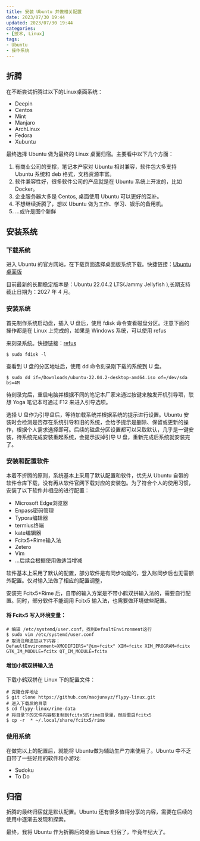 ```yaml
---
title: 安装 Ubuntu 并做相关配置
date: 2023/07/30 19:44
updated: 2023/07/30 19:44
categories:
- [技术, Linux]
tags:
- Ubuntu
- 操作系统
---
```

##  折腾

在不断尝试折腾过以下的Linux桌面系统：

- Deepin
- Centos
- Mint
- Manjaro
- ArchLinux
- Fedora
- Xubuntu

最终选择 Ubuntu 做为最终的 Linux 桌面归宿。主要看中以下几个方面：

1. 有商业公司的支撑，笔记本产家对 Ubuntu 相对兼容，软件包大多支持 Ubuntu 系统和 deb 格式，文档资源丰富。
2. 软件兼容性好，很多软件公司的产品就是在 Ubuntu 系统上开发的，比如 Docker。
3. 企业服务器大多是 Centos, 桌面使用 Ubuntu 可以更好的互补。
4. 不想继续折腾了，想以 Ubuntu 做为工作、学习、娱乐的备用机。
5. ...或许是图个新鲜



## 安装系统

### 下载系统

进入 Ubuntu 的官方网站，在下载页面选择桌面版系统下载。快捷链接：[Ubuntu桌面版](https://ubuntu.com/download/desktop)

目前最新的长期稳定版本是：Ubuntu 22.04.2 LTS(Jammy Jellyfish ),长期支持截止日期为：2027 年 4 月。



### 安装系统

首先制作系统启动盘，插入 U 盘后，使用 fdisk 命令查看磁盘分区。注意下面的操作都是在 Linux 上完成的，如果是 Windows 系统，可以使用 refus

 来刻录系统。快捷链接：[refus](https://rufus.ie/zh/)

```shell
$ sudo fdisk -l
```

查看到 U 盘的分区地址后，使用 dd 命令刻录刚下载的系统到 U 盘。

```shell
$ sudo dd if=/Downloads/ubuntu-22.04.2-desktop-amd64.iso of=/dev/sda bs=4M
```

待刻录完后，重启电脑并根据不同的笔记本厂家来通过按键来触发开机引导项，联想 Yoga 笔记本可通过 F12 来进入引导选项。

选择 U 盘作为引导盘后，等待加载系统并根据系统的提示进行设置。Ubuntu 安装时会检测是否存在系统引导和旧的系统，会给予提示是删除、保留或更新的操作，根据个人需求选择即可。后续的磁盘分区设置都可以采取默认，几乎是一键安装，待系统完成安装重起系统，会提示拔掉引导 U 盘，重新完成后系统就安装完了。



### 安装和配置软件

本着不折腾的原则，系统基本上采用了默认配置和软件，优先从 Ubuntu 自带的软件仓库下载，没有再从软件官网下载对应的安装包。为了符合个人的使用习惯，安装了以下软件并相应的进行配置：

- Microsoft Edge浏览器
- Enpass密码管理
- Typora编辑器
- termius终端
- kate编辑器
- Fcitx5+Rime输入法
- Zetero
- Vim
- ...后续会根据使用做适当增减

软件基本上采用了默认的配置，部分软件是有同步功能的，登入账同步后也无需额外配置。仅对输入法做了相应的配置调整，

安装完 Fcitx5+Rime 后，自带的输入方案是不带小鹤双拼输入法的，需要自行配置。同时，部分软件不能调用 Fcitx5 输入法，也需要做环境做些配置。



#### 将 Fcitx5 写入环境变量：

```shell
# 编辑 /etc/systemd/user.conf，找到DefaultEnvironment这行
$ sudo vim /etc/systemd/user.conf
# 取消注释追加以下内容：
DefaultEnvironment=XMODIFIERS="@im=fcitx" XIM=fcitx XIM_PROGRAM=fcitx GTK_IM_MODULE=fcitx QT_IM_MODULE=fcitx
```



#### 增加小鹤双拼输入法

下载小鹤双拼在 Linux 下的配置文件：

```shell
# 克隆仓库地址
$ git clone https://github.com/maojunxyz/flypy-linux.git
# 进入下载后的目录
$ cd flypy-linux/rime-data
# 将目录下的文件内容都复制到fcitx5的rime目录里，然后重启fcitx5
$ cp -r  * ~/.local/share/fcitx5/rime
```

### 使用系统

在做完以上的配置后，就能将 Ubuntu做为辅助生产力来使用了。Ubuntu 中不乏自带了一些好用的软件和小游戏:

- Sudoku
- To Do



## 归宿

折腾的最终归宿就是默认配置。Ubuntu 还有很多值得分享的内容，需要在后续的使用中逐渐去发现和探索。

最终，我将 Ubuntu 作为折腾后的桌面 Linux 归宿了，毕竟年纪大了。


